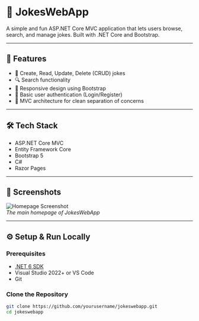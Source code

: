 # 🤣 JokesWebApp

A simple and fun ASP.NET Core MVC application that lets users browse, search, and manage jokes. Built with .NET Core and Bootstrap.

---

## 🚀 Features

- 📝 Create, Read, Update, Delete (CRUD) jokes
- 🔍 Search functionality
- 🎨 Responsive design using Bootstrap
- 🔐 Basic user authentication (Login/Register)
- 📁 MVC architecture for clean separation of concerns

---

## 🛠️ Tech Stack

- ASP.NET Core MVC
- Entity Framework Core
- Bootstrap 5
- C#
- Razor Pages

---

## 📸 Screenshots

![Homepage Screenshot](screenshots/home.png)  
*The main homepage of JokesWebApp*

---

## ⚙️ Setup & Run Locally

### Prerequisites

- [.NET 6 SDK](https://dotnet.microsoft.com/en-us/download/dotnet/6.0)
- Visual Studio 2022+ or VS Code
- Git

### Clone the Repository

```bash
git clone https://github.com/yourusername/jokeswebapp.git
cd jokeswebapp
